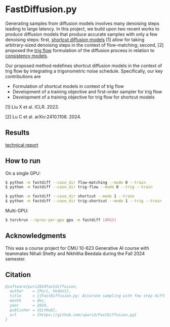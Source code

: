 # FastDiffusion.py

Generating samples from diffusion models involves many denoising steps leading to large latency.
In this project, we build upon two recent works to produce diffusion models that produce accurate samples with only a few denoising steps:
first, [shortcut diffusion models](https://github.com/kvfrans/shortcut-models/tree/main) [1] allow for taking arbitrary-sized denoising steps in the context of flow-matching;
second, [2] proposed the [trig flow](https://arxiv.org/pdf/2410.11081) formulation of the diffusion process in relation to [consistency models](https://arxiv.org/pdf/2303.01469).

Our proposed method redefines shortcut diffusion models in the context of trig flow by integrating a trigonometric noise schedule.
Specifically, our key contributions are
- Formulation of shortcut models in context of trig flow
- Development of a training objective and first-order sampler for trig flow
- Development of a training objective for trig flow for shortcut models

[1] Liu X et al. ICLR. 2023.

[2] Lu C et al. arXiv:2410.1108. 2024.

## Results

[technical report](reporting/report.pdf)

## How to run

On a single GPU:
```bash
$ python -m fastdiff --case_dir flow-matching --mode 0 --train
$ python -m fastdiff --case_dir trig-flow --mode 0 --trig --train

$ python -m fastdiff --case_dir shortcut --mode 1 --train
$ python -m fastdiff --case_dir trig-shortcut --mode 1 --trig --train
```

Multi-GPU:
```bash
$ torchrun --nproc-per-gpu gpu -m fastdiff [ARGS]
```

## Acknowledgments
This was a course project for CMU 10-623 Generative AI course with teammates Nihali Shetty and Nikhitha Beedala during the Fall 2024 semester.

## Citation

```bibtex
@software{puri2024fastdiffusion,
  author    = {Puri, Vedant},
  title     = {{FastDiffusion.py: Accurate sampling with few step diffusion}},
  month     = dec,
  year      = 2024,
  publisher = {GitHub},
  url       = {https://github.com/vpuri3/FastDiffusion.py}
}
```
